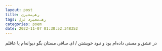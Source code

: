 ```yaml
---
layout: post
title: رهی‌معیری
tags: رهی‌معیری غزل
categories: poem
date: 2022-11-07 01:30:52.348352
---
```


در عشق و مستی داده‌ام بود و نبود خویشتن / ای ساقی مستان بگو دیوانه‌ام یا عاقلم